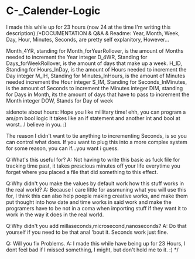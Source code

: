 # C-_Calender-Logic
I made this while up for 23 hours (now 24 at the time I'm writing this description)
/*DOCUMENTATION & Q&A & Readme:
Year, Month, Week, Day, Hour, Minutes, Seconds, are pretty self explanitory, However...

Month_4YR, standing for Month_forYearRollover, is the amount of Months needed to increment the Year integer
D_4WR, Standing for Days_forWeekRollover, is the amount of days that make up a week.
H_ID, Standing for Hours_InDay, is the amount of Hours needed to increment the Day integer
M_IH, Standing for Minutes_InHours, is the amount of Minutes needed increment the Hour integer
S_IM, Standing for Seconds_InMinutes, is the amount of Seconds to increment the Minutes integer
DIM, standing for Days in Month, its the amount of days that have to pass to increment the Month integer
DOW, Stands for Day of week

sidenote about hours: Hope you like millitary time! ehh, you can program a am/pm bool logic it takes like an 
if statement and another int and bool at worst...I believe in you. :)

The reason I didn't want to tie anything to incrementing Seconds, is so you can control what does. If you want to plug this into a more complex system
for some reason, you can if...you want i guess. 

Q:What's this useful for?
A: Not having to write this basic as fuck file for tracking time past, it takes prescious minutes off your life everytime you forget where
you placed a file that did something to this effect.

Q:Why didn't you make the values by default work how this stuff works in the real world?
A: Because I care little for assmuning what you will use this for, I think this can also help poeple making creative works, and make them put thought into
how date and time works in said work and make the programers have to be not in a coma when importing stuff if they want it to work
in the way it does in the real world. 

Q:Why didn't you add millaseconds,microsecond,nanoseconds?
A: Do that yourself if you need to be that anal 'bout it. Seconds work just fine.

Q: Will you fix Problems.
A: I made this while have being up for 23 Hours, I dont feel bad if I missed something, I might, but don't hold me to it. :)
*/
